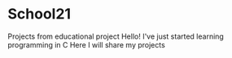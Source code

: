 # School21
Projects from educational project
Hello! 
I've just started learning programming in C
Here I will share my projects
